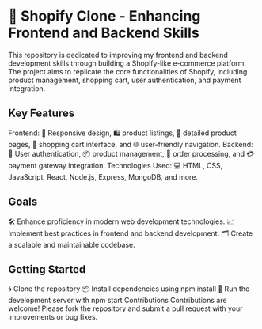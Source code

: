 <h1>🛒 Shopify Clone - Enhancing Frontend and Backend Skills</h1>
<p>This repository is dedicated to improving my frontend and backend development skills through building a Shopify-like e-commerce platform. The project aims to replicate the core functionalities of Shopify, including product management, shopping cart, user authentication, and payment integration.</p>

<h2>Key Features</h2>
Frontend: 📱 Responsive design, 🛍️ product listings, 📄 detailed product pages, 🛒 shopping cart interface, and 🌐 user-friendly navigation.
Backend: 🔐 User authentication, 📦 product management, 🧾 order processing, and 💳 payment gateway integration.
Technologies Used: 💻 HTML, CSS, JavaScript, React, Node.js, Express, MongoDB, and more.

<h2>Goals</h2>
🛠️ Enhance proficiency in modern web development technologies.
📈 Implement best practices in frontend and backend development.
🗂️ Create a scalable and maintainable codebase.

<h2>Getting Started</h2>
🌀 Clone the repository
📦 Install dependencies using npm install
🚀 Run the development server with npm start
Contributions
Contributions are welcome! Please fork the repository and submit a pull request with your improvements or bug fixes.
